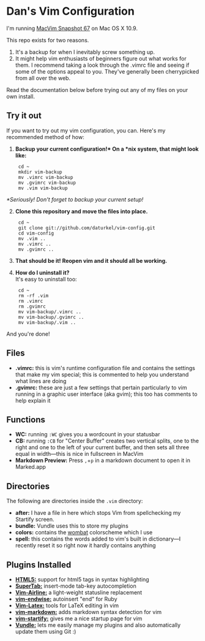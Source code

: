 Dan's Vim Configuration
=======================

I'm running [MacVim Snapshot 67](http://code.google.com/p/macvim/) on Mac OS X 10.9.

This repo exists for two reasons.

1. It's a backup for when I inevitably screw something up.
2. It might help vim enthusiasts of beginners figure out what works for them. I recommend taking a look through the .vimrc file and seeing if some of the options appeal to you. They've generally been cherrypicked from all over the web. 

Read the documentation below before trying out any of my files on your own install.

Try it out
----------
If you want to try out my vim configuration, you can. Here's my recommended method of how:

1. __Backup your current configuration!* On a *nix system, that might look like:__
   
        cd ~
        mkdir vim-backup
        mv .vimrc vim-backup
        mv .gvimrc vim-backup
        mv .vim vim-backup
 _*Seriously! Don't forget to backup your current setup!_

2. __Clone this repository and move the files into place.__ 

        cd ~
        git clone git://github.com/daturkel/vim-config.git
        cd vim-config
        mv .vim ..
        mv .vimrc ..
        mv .gvimrc ..

3. __That should be it! Reopen vim and it should all be working.__  
4. __How do I uninstall it?__  
 It's easy to uninstall too:

        cd ~
        rm -rf .vim
        rm .vimrc
        rm .gvimrc
        mv vim-backup/.vimrc ..
        mv vim-backup/.gvimrc ..
        mv vim-backup/.vim ..
And you're done!

Files
-----
- **.vimrc:** this is vim's runtime configuration file and contains the settings that make my vim special; this is commented to help you understand what lines are doing
- **.gvimrc:** these are just a few settings that pertain particularly to vim running in a graphic user interface (aka gvim); this too has comments to help explain it  

Functions
---------
- **WC:** running `:WC` gives you a wordcount in your statusbar
- **CB:** running `:CB` for "Center Buffer" creates two vertical splits, one to the right and one to the left of your current buffer, and then sets all three equal in width—this is nice in fullscreen in MacVim
- **Markdown Preview:** Press `,`+`p` in a markdown document to open it in Marked.app

Directories
-----------
The following are directories inside the `.vim` directory:

- **after:** I have a file in here which stops Vim from spellchecking my Startify screen.
- **bundle:** Vundle uses this to store my plugins
- **colors:** contains the [wombat](http://dengmao.wordpress.com/2007/01/22/vim-color-scheme-wombat/) colorscheme which I use
- **spell:** this contains the words added to vim's built in dictionary—I recently reset it so right now it hardly contains anything

Plugins Installed
-----------------
- **[HTML5:](https://github.com/othree/html5.vim)** support for html5 tags in syntax highlighting
- **[SuperTab:](http://www.vim.org/scripts/script.php?script_id=1643)** insert-mode tab-key autocompletion
- **[Vim-Airline:](https://github.com/bling/vim-airline)** a light-weight statusline replacement
- **[vim-endwise:](https://github.com/tpope/vim-endwise)** autoinsert "end" for Ruby
- **[Vim-Latex:](http://vim-latex.sourceforge.net/)** tools for LaTeX editing in vim
- **[vim-markdown:](https://github.com/tpope/vim-markdown)** adds markdown syntax detection for vim
- **[vim-startify:](https://github.com/mhinz/vim-startify)** gives me a nice startup page for vim
- **[Vundle:](https://github.com/gmarik/vundle)** lets me easily manage my plugins and also automatically update them using Git :)
